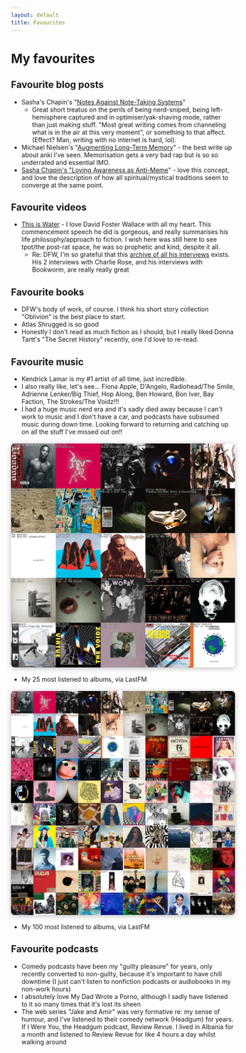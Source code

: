 ```yaml
---
layout: default
title: Favourites
---
```


# My favourites

## Favourite blog posts

- Sasha's Chapin's "[Notes Against Note-Taking Systems](https://sashachapin.substack.com/p/notes-against-note-taking-systems)"
    - Great short treatus on the perils of being nerd-sniped, being left-hemisphere captured and in optimiser/yak-shaving mode, rather than just making stuff. "Most great writing comes from channeling what is in the air at this very moment", or something to that affect. (Effect? Man, writing with no internet is hard, lol).
- Michael Nielsen's "[Augmenting Long-Term Memory](https://augmentingcognition.com/ltm.html)" - the best write up about anki I've seen. Memorisation gets a very bad rap but is so so underrated and essential IMO.
- [Sasha Chapin's "Loving Awareness as Anti-Meme](https://sashachapin.substack.com/p/loving-awareness-as-anti-meme)" - love this concept, and love the description of how all spiritual/mystical traditions seem to converge at the same point.

## Favourite videos
- [This is Water](https://www.youtube.com/watch?v=DCbGM4mqEVw&pp=0gcJCdgAo7VqN5tD) - I love David Foster Wallace with all my heart. This commencement speech he did is gorgeous, and really summarises his life philosophy/approach to fiction. I wish here was still here to see tpot/the post-rat space, he was so prophetic and kind, despite it all.
    - Re: DFW, I'm so grateful that this [archive of all his interviews](https://www.dfwaudioproject.org/interviews-profiles) exists. His 2 interviews with Charlie Rose, and his interviews with Bookworm, are really really great

## Favourite books
- DFW's body of work, of course. I think his short story collection "Oblivion" is the best place to start.
- Atlas Shrugged is so good
- Honestly I don't read as much fiction as I should, but I really liked Donna Tartt's "The Secret History" recently, one I'd love to re-read.

## Favourite music
- Kendrick Lamar is my #1 artist of all time, just incredible. 
- I also really like, let's see... Fiona Apple, D'Angelo, Radiohead/The Smile, Adrienne Lenker/Big Thief, Hop Along, Ben Howard, Bon Iver, Bay Faction, The Strokes/The Voidz!!!
- I had a huge music nerd era and it's sadly died away because I can't work to music and I don't have a car, and podcasts have subsumed music during down time. Looking forward to returning and catching up on all the stuff I've missed out on!!

<img src="../images/favourites/5x5.jpeg" alt="5x5 grid of favourite albums" style="max-width: 100%; height: auto; display: block; margin: 18px auto; border-radius: 8px; box-shadow: 0 2px 12px #0004;" />

- My 25 most listened to albums, via LastFM

<img src="../images/favourites/10x10.jpeg" alt="10x10 grid of favourite albums" style="max-width: 100%; height: auto; display: block; margin: 18px auto; border-radius: 8px; box-shadow: 0 2px 12px #0004;" />

- My 100 most listened to albums, via LastFM

## Favourite podcasts
- Comedy podcasts have been my "guilty pleasure" for years, only recently converted to non-guilty, because it's important to have chill downtime (I just can't listen to nonfiction podcasts or audiobooks in my non-work hours)
- I absolutely love My Dad Wrote a Porno, although I sadly have listened to it so many times that it's lost its sheen
- The web series "Jake and Amir" was very formative re: my sense of humour, and I've listened to their comedy network (Headgum) for years. If I Were You, the Headgum podcast, Review Revue. I lived in Albania for a month and listened to Review Revue for like 4 hours a day whilst walking around